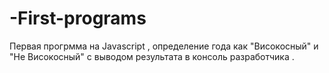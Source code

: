 # -First-programs
Первая прогрмма на Javascript , определение года как "Високосный" и "Не Високосный" с выводом результата в консоль разработчика .
